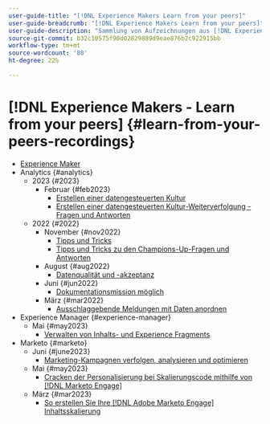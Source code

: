 ```yaml
---
user-guide-title: "[!DNL Experience Makers Learn from your peers]"
user-guide-breadcrumb: "[!DNL Experience Makers Learn from your peers]"
user-guide-description: "Sammlung von Aufzeichnungen aus [!DNL Experience Makers Learn from your peers]"
source-git-commit: b32c10575f90d02829889d9eae876b2c922915bb
workflow-type: tm+mt
source-wordcount: '80'
ht-degree: 22%

---
```



# [!DNL Experience Makers - Learn from your peers] {#learn-from-your-peers-recordings}

+ [Experience Maker](overview.md)
+ Analytics {#analytics}
   + 2023 {#2023}
      + Februar {#feb2023}
         + [Erstellen einer datengesteuerten Kultur](analytics/feb2023/data-driven-culture.md)
         + [Erstellen einer datengesteuerten Kultur-Weiterverfolgung - Fragen und Antworten](analytics/feb2023/data-driven-culture-q-and-a.md)
   + 2022 {#2022}
      + November {#nov2022}
         + [Tipps und Tricks](analytics/nov2022/tips-and-tricks.md)
         + [Tipps und Tricks zu den Champions-Up-Fragen und Antworten](analytics/nov2022/tips-and-tricks-q-and-a.md)
      + August {#aug2022}
         + [Datenqualität und -akzeptanz](analytics/aug2022/data-quality.md)
      + Juni {#jun2022}
         + [Dokumentationsmission möglich](analytics/june2022/mission-possible.md)
      + März {#mar2022}
         + [Ausschlaggebende Meldungen mit Daten anordnen](analytics/mar2022/stories-with-data.md)
+ Experience Manager {#experience-manager}
   + Mai {#may2023}
      + [Verwalten von Inhalts- und Experience Fragments](experience-manager/may2023/mastering-content-and-experience-fragments.md)
+ Marketo {#marketo}
   + Juni {#june2023}
      + [Marketing-Kampagnen verfolgen, analysieren und optimieren](marketo/june2023/marketing-campaigns.md)
   + Mai {#may2023}
      + [Cracken der Personalisierung bei Skalierungscode mithilfe von [!DNL Marketo Engage]](marketo/may2023/personalization-at-scale.md)
   + März {#mar2023}
      + [So erstellen Sie Ihre [!DNL Adobe Marketo Engage] Inhaltsskalierung](marketo/mar2023/templates-tokens-teamwork.md)
